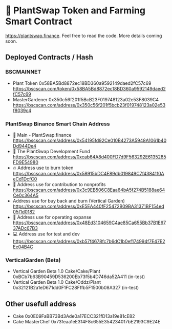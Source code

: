 # 🌱 PlantSwap Token and Farming Smart Contract

https://plantswap.finance. Feel free to read the code. More details coming soon.

## Deployed Contracts / Hash

### BSCMAINNET

- Plant Token 0x58BA5Bd8872ec18BD360a9592149daed2fC57c69
    https://bscscan.com/token/0x58BA5Bd8872ec18BD360a9592149daed2fC57c69
- MasterGardener 0x350c56f201f5BcB23F019748123a02e53F8039C4
    https://bscscan.com/address/0x350c56f201f5bcb23f019748123a02e53f8039c4

### PlantSwap Binance Smart Chain Address

- 🌱 Main - PlantSwap.finance
        https://bscscan.com/address/0x54195fd92Ce010B4273A5948A1061b40Dd944De4
- 🌲 The PlantSwap Development Fund
        https://bscscan.com/address/0xcab64A8d400FD7d9F563292E6135285FD9E54980
- 🔥 Address use to burn token
        https://bscscan.com/address/0x58915bDC4E89db019849C7f43841f0AeCd1DcfC0
- 🌲 Address use for contribution to nonprofits
        https://bscscan.com/address/0x3c9EB506C8Eaa64bA5f274B5188ae64Ce0c364A5
- Address use for buy back and burn (Vertical Garden)
        https://bscscan.com/address/0xE5EA440fF25472B09BA31371BF154ed05f1d0182
- 💸 Address use for operating expanse
        https://bscscan.com/address/0x48Ed3104659C4ae85Ca655Bb37B1E6737ADc67B3
- 💻 Address use for test and dev
        https://bscscan.com/address/0xb57f4678fc7b6dC1b0ef174994f7E47E2Ee04B4C

### VerticalGarden (Beta)
- Vertical Garden Beta 1.0 Cake/Cake/Plant 0xBCb7b63B90459D536200Eb73f5b4D746da52A411 (in-test)
- Vertical Garden Beta 1.0 Cake/Oddz/Plant 0x32121B2a1eD671dd0F1FC28Fffb5F1500b08A327 (in-test)

## Other usefull address
- Cake 0x0E09FaBB73Bd3Ade0a17ECC321fD13a19e81cE82
- Cake MasterChef 0x73feaa1eE314F8c655E354234017bE2193C9E24E